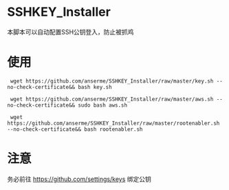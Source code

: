 # SSHKEY_Installer

本脚本可以自动配置SSH公钥登入，防止被抓鸡

# 使用

``` wget https://github.com/anserme/SSHKEY_Installer/raw/master/key.sh --no-check-certificate&& bash key.sh  ```

``` wget https://github.com/anserme/SSHKEY_Installer/raw/master/aws.sh --no-check-certificate&& sudo bash aws.sh  ```

``` wget https://github.com/anserme/SSHKEY_Installer/raw/master/rootenabler.sh --no-check-certificate&& bash rootenabler.sh  ```

# 注意
 务必前往 https://github.com/settings/keys 绑定公钥
